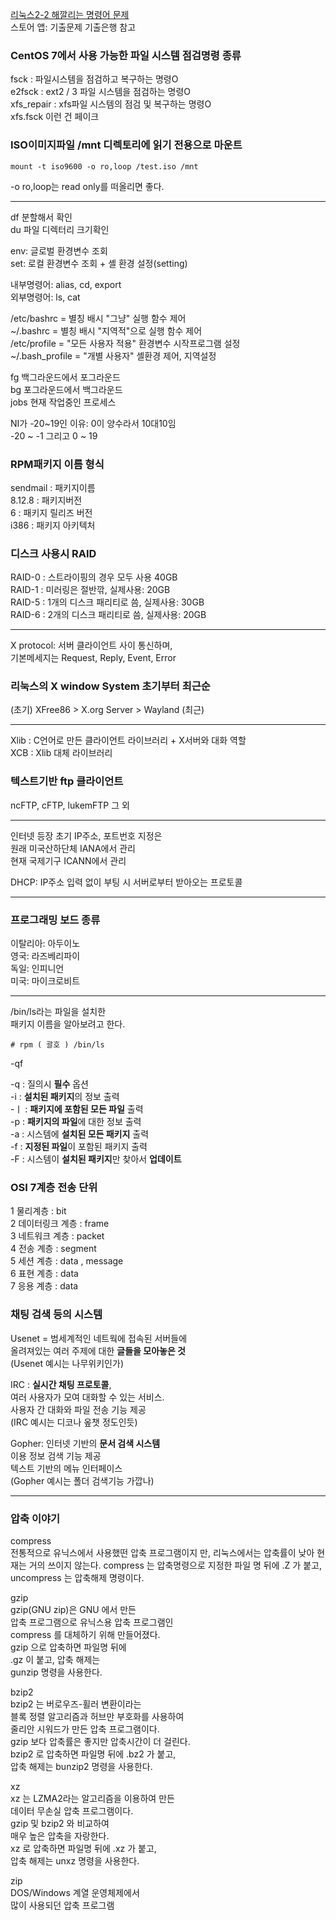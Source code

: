 [리눅스2-2 해깔리는 명령어 문제](https://leffept.tistory.com/277)  
스토어 앱: 기출문제 기출은행 참고  
  
### CentOS 7에서 사용 가능한 파일 시스템 점검명령 종류 
fsck : 파일시스템을 점검하고 복구하는 명령O  
e2fsck : ext2 / 3 파일 시스템을 점검하는 명령O  
xfs_repair : xfs파일 시스템의 점검 및 복구하는 명령O  
xfs.fsck 이런 건 페이크  
  
### ISO이미지파일 /mnt 디렉토리에 읽기 전용으로 마운트 
```
mount -t iso9600 -o ro,loop /test.iso /mnt  
```
-o ro,loop는 read only를 떠올리면 좋다.  
  
***
  
df 분할해서 확인  
du 파일 디렉터리 크기확인  
  
env: 글로벌 환경변수 조회  
set: 로컬 환경변수 조회 + 셸 환경 설정(setting)  
  
내부명령어: alias, cd, export  
외부명령어: ls, cat  
  
/etc/bashrc = 별칭 배시 "그냥" 실행 함수 제어  
~/.bashrc = 별칭 배시 "지역적"으로 실행 함수 제어  
/etc/profile = "모든 사용자 적용" 환경변수 시작프로그램 설정  
~/.bash_profile = "개별 사용자" 셸환경 제어, 지역설정  
  
fg 백그라운드에서 포그라운드  
bg 포그라운드에서 백그라운드  
jobs 현재 작업중인 프로세스  
  
NI가 -20~19인 이유: 0이 양수라서 10대10임  
-20 ~ -1 그리고 0 ~ 19  
  
### RPM패키지 이름 형식 
sendmail : 패키지이름  
8.12.8 : 패키지버전  
6 : 패키지 릴리즈 버전  
i386 : 패키지 아키텍처  
  
### 디스크 사용시 RAID
RAID-0 : 스트라이핑의 경우 모두 사용 40GB  
RAID-1 : 미러링은 절반깎, 실제사용: 20GB  
RAID-5 : 1개의 디스크 패리티로 씀, 실제사용: 30GB  
RAID-6 : 2개의 디스크 패리티로 씀, 실제사용: 20GB  
  
*** 
  
X protocol: 서버 클라이언트 사이 통신하며,  
기본메세지는 Request, Reply, Event, Error  
  
### 리눅스의 X window System 초기부터 최근순 
(초기) XFree86 > X.org Server > Wayland (최근)  
  
*** 
  
Xlib : C언어로 만든 클라이언트 라이브러리 + X서버와 대화 역할  
XCB : Xlib 대체 라이브러리  
  
### 텍스트기반 ftp 클라이언트 
ncFTP, cFTP, lukemFTP 그 외  
  
*** 
  
인터넷 등장 초기 IP주소, 포트번호 지정은  
원래 미국산하단체 IANA에서 관리  
현재 국제기구 ICANN에서 관리  
  
DHCP: IP주소 입력 없이 부팅 시 서버로부터 받아오는 프로토콜  
  
***
  
### 프로그래밍 보드 종류 
이탈리아: 아두이노  
영국: 라즈베리파이  
독일: 인피니언  
미국: 마이크로비트  

  ***
  
 /bin/ls라는 파일을 설치한  
 패키지 이름을 알아보려고 한다.  
 ```
# rpm ( 괄호 ) /bin/ls
```
-qf  

-q : 질의시 **필수** 옵션  
-i : **설치된 패키지**의 정보 출력  
-ㅣ : **패키지에 포함된 모든 파일** 출력  
-p : **패키지의 파일**에 대한 정보 출력  
-a : 시스템에 **설치된 모든 패키지** 출력  
-f : **지정된 파일**이 포함된 패키지 출력  
-F : 시스템이 **설치된 패키지**만 찾아서 **업데이트**  

### OSI 7계층 전송 단위

1 물리계층  : bit  
2 데이터링크 계층 : frame  
3 네트워크 계층 : packet  
4 전송 계층 : segment  
5 세션 계층 : data , message  
6 표현 계층 : data  
7 응용 계층 : data  
  
### 채팅 검색 등의 시스템 
Usenet = 범세계적인 네트웍에 접속된 서버들에  
올려져있는 여러 주제에 대한 **글들을 모아놓은 것**  
(Usenet 예시는 나무위키인가)  
  
IRC : **실시간 채팅 프로토콜**,    
여러 사용자가 모여 대화할 수 있는 서비스.  
사용자 간 대화와 파일 전송 기능 제공  
(IRC 예시는 디코나 옾챗 정도인듯)  
  
Gopher: 인터넷 기반의 **문서 검색 시스템**  
이용 정보 검색 기능 제공   
텍스트 기반의 메뉴 인터페이스  
(Gopher 예시는 폴더 검색기능 가깝나)  

***

### 압축 이야기 
compress  
전통적으로 유닉스에서 사용했떤 압축 프로그램이지   만, 리눅스에서는 압축률이 낮아 현재는 거의 쓰이지   않는다. compress 는 압축명령으로 지정한 파일  명 뒤에 .Z 가 붙고, uncompress 는 압축해제 명령이다.  
  
gzip  
gzip(GNU zip)은 GNU 에서 만든  
압축 프로그램으로 유닉스용 압축 프로그램인  
compress 를 대체하기 위해 만들어졌다.  
gzip 으로 압축하면 파일명 뒤에  
.gz 이 붙고, 압축 해제는  
gunzip 명령을 사용한다.  
  
bzip2  
bzip2 는 버로우즈-휠러 변환이라는  
블록 정렬 알고리즘과 허브만 부호화를 사용하여  
줄리안 시워드가 만든 압축 프로그램이다.  
gzip 보다 압축률은 좋지만 압축시간이 더 걸린다.  
bzip2 로 압축하면 파일명 뒤에 .bz2 가 붙고,  
압축 해제는 bunzip2 명령을 사용한다.  
  
xz  
xz 는 LZMA2라는 알고리즘을 이용하여 만든  
데이터 무손실 압축 프로그램이다.  
gzip 및 bzip2 와 비교하여  
매우 높은 압축을 자랑한다.  
xz 로 압축하면 파일명 뒤에 .xz 가 붙고,  
압축 해제는 unxz 명령을 사용한다.  
  
zip  
DOS/Windows 계열 운영체제에서  
많이 사용되던 압축 프로그램  

